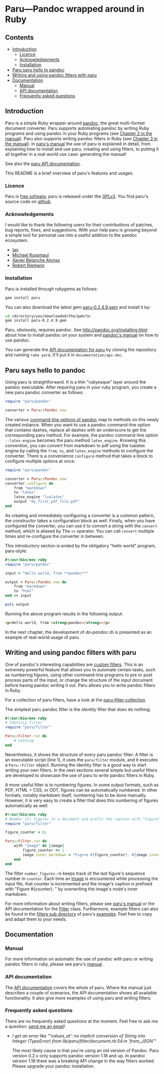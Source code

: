 # Paru—Pandoc wrapped around in Ruby

## Contents

-   [Introduction](#introduction)
    -   [Licence](#licence)
    -   [Acknowledgements](#acknowledgements)
    -   [Installation](#installation)
-   [Paru says hello to pandoc](#paru-says-hello-to-pandoc)
-   [Writing and using pandoc filters with paru](#writing-and-using-pandoc-filters-with-paru)
-   [Documentation](#documentation)
    -   [Manual](#manual)
    -   [API documentation](#api-documentation)
    -   [Frequently asked questions](#frequently-asked-questions)

Introduction
------------

Paru is a simple Ruby wrapper around [pandoc](http://www.pandoc.org), the great multi-format document converter. Paru supports automating pandoc by writing Ruby programs and using pandoc in your Ruby programs (see [Chapter 2 in the manual](https://heerdebeer.org/Software/markdown/paru/#automating-the-use-of-pandoc-with-paru)). Paru also supports writing pandoc filters in Ruby (see [Chapter 3 in the manual](https://heerdebeer.org/Software/markdown/paru/#writing-and-using-pandoc-filters-with-paru)). In [paru's manual](https://heerdebeer.org/Software/markdown/paru/) the use of paru is explained in detail, from explaining how to install and use paru, creating and using filters, to putting it all together in a real-world use case: generating the manual!

See also the [paru API documentation](https://heerdebeer.org/Software/markdown/paru/documentation/api-doc/).

This README is a brief overview of paru's features and usages.

### Licence

Paru is [free sofware](https://www.gnu.org/philosophy/free-sw.en.html); paru is released under the [GPLv3](https://www.gnu.org/licenses/gpl-3.0.en.html). You find paru's source code on [github](https://github.com/htdebeer/paru).

### Acknowledgements

I would like to thank the following users for their contributions of patches, bug reports, fixes, and suggestions. With your help paru is growing beyond a simple tool for personal use into a useful addition to the pandoc ecosystem.

-   [Ian](https://github.com/iandol)
-   [Michael Kussmaul](https://github.com/kusmi)
-   [Xavier Belanche Alonso](https://github.com/xbelanch)
-   [Robert Riemann](https://github.com/rriemann)

### Installation

Paru is installed through rubygems as follows:

``` bash
gem install paru
```

You can also download the latest gem [paru-0.2.4.9.gem](https://github.com/htdebeer/paru/blob/master/releases/paru-0.2.4.9.gem) and install it by:

``` bash
cd /directory/you/downloaded/the/gem/to
gem install paru-0.2.4.9.gem
```

Paru, obviously, requires pandoc. See <http://pandoc.org/installing.html> about how to install pandoc on your system and [pandoc's manual](http://pandoc.org/README.html) on how to use pandoc.

You can generate the [API documentation for paru](https://heerdebeer.org/Software/markdown/paru/documentation/api-doc/) by cloning the repository and running `rake yard`. It'll put it in `documentation/api-doc`.

Paru says hello to pandoc
-------------------------

Using paru is straightforward. It is a thin "rubyesque" layer around the pandoc executable. After requiring paru in your ruby program, you create a new paru pandoc converter as follows:

``` ruby
require "paru/pandoc"

converter = Paru::Pandoc.new
```

The various [command-line options of pandoc](http://pandoc.org/README.html#options) map to methods on this newly created instance. When you want to use a pandoc command-line option that contains dashes, replace all dashes with an underscore to get the corresponding paru method. For example, the pandoc command-line option `--latex-engine` becomes the paru method `latex_engine`. Knowing this convention, you can convert from markdown to pdf using the lualatex engine by calling the `from`, `to`, and `latex_engine` methods to configure the converter. There is a convenience `configure` method that takes a block to configure multiple options at once:

``` ruby
require "paru/pandoc"

converter = Paru::Pandoc.new
converter.configure do
    from "markdown"
    to "latex"
    latex_engine "lualatex"
    output "my_first_pdf_file.pdf"
end
```

As creating and immediately configuring a converter is a common pattern, the constructor takes a configuration block as well. Finally, when you have configured the converter, you can use it to convert a string with the `convert` method, which is aliased by The `<<` operator. You can call `convert` multiple times and re-configure the converter in between.

This introductory section is ended by the obligatory "hello world" program, paru-style:

``` ruby
#!/usr/bin/env ruby
require "paru/pandoc"

input = "Hello world, from **pandoc**"

output = Paru::Pandoc.new do
    from "markdown"
    to "html"
end << input

puts output
```

Running the above program results in the following output:

``` html
<p>Hello world, from <strong>pandoc</strong></p>
```

In the next chapter, the development of *do-pandoc.rb* is presented as an example of real-world usage of paru.

Writing and using pandoc filters with paru
------------------------------------------

One of pandoc's interesting capabilities are [custom filters](http://pandoc.org/scripting.html). This is an extremely powerful feature that allows you to automate certain tasks, such as numbering figures, using other command-line programs to pre or post process parts of the input, or change the structure of the input document before having pandoc writing it out. Paru allows you to write pandoc filters in Ruby.

For a collection of paru filters, have a look at the [paru-filter-collection](https://github.com/htdebeer/paru-filter-collection).

The simplest paru pandoc filter is the *identity* filter that does do nothing:

``` ruby
#!/usr/bin/env ruby
# Identity filter
require "paru/filter"

Paru::Filter.run do
    # nothing
end
```

Nevertheless, it shows the structure of every paru pandoc filter: A filter is an executable script (line 1), it uses the `paru/filter` module, and it executes a `Paru::Filter` object. Running the identity filter is a good way to start writing your own filters. In the next sections several simple but useful filters are developed to showcase the use of paru to write pandoc filters in Ruby.

A more useful filter is to numbering figures. In some output formats, such as PDF, HTML + CSS, or ODT, figures can be automatically numbered. In other formats, notably markdown itself, numbering has to be done manually. However, it is very easy to create a filter that does this numbering of figures automatically as well:

``` ruby
#!/usr/bin/env ruby
# Number all figures in a document and prefix the caption with "Figure".
require "paru/filter"

figure_counter = 0;

Paru::Filter.run do 
    with "Image" do |image|
        figure_counter += 1
        image.inner_markdown = "Figure #{figure_counter}. #{image.inner_markdown}"
    end
end
```

The filter `number_figures.rb` keeps track of the last figure's sequence number in `counter`. Each time an [Image](https://heerdebeer.org/Software/markdown/paru/documentation/api-doc/Paru/PandocFilter/Image.html) is encountered while processing the input file, that counter is incremented and the image's caption is prefixed with "Figure \#{counter}. " by overwriting the image's node's inner markdown.

For more information about writing filters, please see [paru's manual](https://heerdebeer.org/Software/markdown/paru/) or the API documentation for the [Filter](https://heerdebeer.org/Software/markdown/paru/documentation/api-doc/Paru/Filter.html) class. Furthermore, example filters can also be found in the [filters sub directory](examples/filters) of paru's [examples](examples/). Feel free to copy and adapt them to your needs.

Documentation
-------------

### Manual

For more information on automatic the use of pandoc with paru or writing pandoc filters in ruby, please see paru's [manual](https://heerdebeer.org/Software/markdown/paru/).

### API documentation

The [API documentation](https://heerdebeer.org/Software/markdown/paru/documentation/api-doc/) covers the whole of paru. Where the manual just describes a couple of scenarios, the API documentation shows all available functionality. It also give more examples of using paru and writing filters.

### Frequently asked questions

There are no frequently asked questions at the moment. Feel free to ask me a question: [send me an email](mailto:Huub@heerdebeer.org)!

-   *I get an error like "'values\_at': no implicit conversion of String into Integer (TypeError) from lib/paru/filter/document.rb:54:in 'from\_JSON'"*

    The most likely cause is that you're using an old version of Pandoc. Paru version 0.2.x only supports pandoc version 1.18 and up. In pandoc version 1.18 there was a breaking API change in the way filters worked. Please upgrade your pandoc installation.
